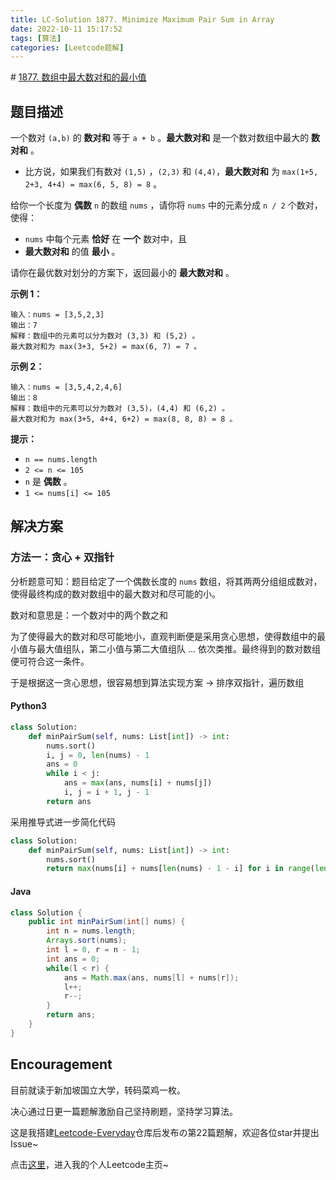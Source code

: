```yaml
---
title: LC-Solution 1877. Minimize Maximum Pair Sum in Array
date: 2022-10-11 15:17:52
tags: [算法]
categories: [Leetcode题解]
---
```


# [1877. 数组中最大数对和的最小值](https://leetcode.cn/problems/minimize-maximum-pair-sum-in-array/)

## 题目描述

一个数对 `(a,b)` 的 **数对和** 等于 `a + b` 。**最大数对和** 是一个数对数组中最大的 **数对和** 。

- 比方说，如果我们有数对 `(1,5)` ，`(2,3)` 和 `(4,4)`，**最大数对和** 为 `max(1+5, 2+3, 4+4) = max(6, 5, 8) = 8` 。

给你一个长度为 **偶数** `n` 的数组 `nums` ，请你将 `nums` 中的元素分成 `n / 2` 个数对，使得：

- `nums` 中每个元素 **恰好** 在 **一个** 数对中，且
- **最大数对和** 的值 **最小** 。

请你在最优数对划分的方案下，返回最小的 **最大数对和** 。

**示例 1：**

```
输入：nums = [3,5,2,3]
输出：7
解释：数组中的元素可以分为数对 (3,3) 和 (5,2) 。
最大数对和为 max(3+3, 5+2) = max(6, 7) = 7 。
```

**示例 2：**

```
输入：nums = [3,5,4,2,4,6]
输出：8
解释：数组中的元素可以分为数对 (3,5)，(4,4) 和 (6,2) 。
最大数对和为 max(3+5, 4+4, 6+2) = max(8, 8, 8) = 8 。
```

**提示：**

- `n == nums.length`
- `2 <= n <= 105`
- `n` 是 **偶数** 。
- `1 <= nums[i] <= 105`

## 解决方案

### 方法一：贪心 + 双指针

分析题意可知：题目给定了一个偶数长度的 `nums` 数组，将其两两分组组成数对，使得最终构成的数对数组中的最大数对和尽可能的小。

数对和意思是：一个数对中的两个数之和

为了使得最大的数对和尽可能地小，直观判断便是采用贪心思想，使得数组中的最小值与最大值组队，第二小值与第二大值组队 ... 依次类推。最终得到的数对数组便可符合这一条件。

于是根据这一贪心思想，很容易想到算法实现方案 -> 排序双指针，遍历数组

#### Python3

```python
class Solution:
    def minPairSum(self, nums: List[int]) -> int:
        nums.sort()
        i, j = 0, len(nums) - 1
        ans = 0
        while i < j:
            ans = max(ans, nums[i] + nums[j])
            i, j = i + 1, j - 1
        return ans
```

采用推导式进一步简化代码

```python
class Solution:
    def minPairSum(self, nums: List[int]) -> int:
        nums.sort()
        return max(nums[i] + nums[len(nums) - 1 - i] for i in range(len(nums)) if i < len(nums) // 2)
```

#### Java

```java
class Solution {
    public int minPairSum(int[] nums) {
        int n = nums.length;
        Arrays.sort(nums);
        int l = 0, r = n - 1;
        int ans = 0;
        while(l < r) {
            ans = Math.max(ans, nums[l] + nums[r]);
            l++;
            r--;
        }
        return ans;
    }
}
```

## Encouragement

目前就读于新加坡国立大学，转码菜鸡一枚。

决心通过日更一篇题解激励自己坚持刷题，坚持学习算法。

这是我搭建[Leetcode-Everyday](https://github.com/ltyzzzxxx/Leetcode-Everyday)仓库后发布の第22篇题解，欢迎各位star并提出Issue~

点击[这里](https://leetcode.cn/u/ltyzzz/)，进入我的个人Leetcode主页~